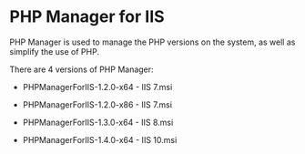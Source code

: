 # PHP Manager for IIS
PHP Manager is used to manage the PHP versions on the system, as well as simplify the use of PHP.

There are 4 versions of PHP Manager:
+ PHPManagerForIIS-1.2.0-x64 - IIS 7.msi

+ PHPManagerForIIS-1.2.0-x86 - IIS 7.msi

+ PHPManagerForIIS-1.3.0-x64 - IIS 8.msi

+ PHPManagerForIIS-1.4.0-x64 - IIS 10.msi
